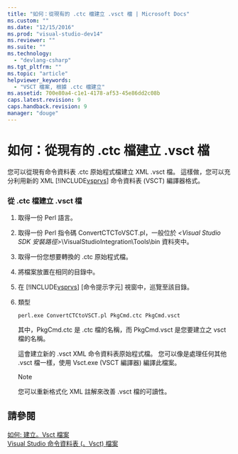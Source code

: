 ```yaml
---
title: "如何：從現有的 .ctc 檔建立 .vsct 檔 | Microsoft Docs"
ms.custom: ""
ms.date: "12/15/2016"
ms.prod: "visual-studio-dev14"
ms.reviewer: ""
ms.suite: ""
ms.technology: 
  - "devlang-csharp"
ms.tgt_pltfrm: ""
ms.topic: "article"
helpviewer_keywords: 
  - "VSCT 檔案, 根據 .ctc 檔建立"
ms.assetid: 700e80a4-c1e1-4178-af53-45e86dd2c08b
caps.latest.revision: 9
caps.handback.revision: 9
manager: "douge"
---
```

# 如何：從現有的 .ctc 檔建立 .vsct 檔
您可以從現有命令資料表 .ctc 原始程式檔建立 XML .vsct 檔。 這樣做，您可以充分利用新的 XML [!INCLUDE[vsprvs](../code-quality/includes/vsprvs_md.md)] 命令資料表 \(VSCT\) 編譯器格式。  
  
### 從 .ctc 檔建立 .vsct 檔  
  
1.  取得一份 Perl 語言。  
  
2.  取得一份 Perl 指令碼 ConvertCTCToVSCT.pl，一般位於 *\<Visual Studio SDK 安裝路徑\>*\\VisualStudioIntegration\\Tools\\bin 資料夾中。  
  
3.  取得一份您想要轉換的 .ctc 原始程式檔。  
  
4.  將檔案放置在相同的目錄中。  
  
5.  在 [!INCLUDE[vsprvs](../code-quality/includes/vsprvs_md.md)] \[命令提示字元\] 視窗中，巡覽至該目錄。  
  
6.  類型  
  
    ```  
    perl.exe ConvertCTCtoVSCT.pl PkgCmd.ctc PkgCmd.vsct  
    ```  
  
     其中，PkgCmd.ctc 是 .ctc 檔的名稱，而 PkgCmd.vsct 是您要建立之 vsct 檔的名稱。  
  
     這會建立新的 .vsct XML 命令資料表原始程式檔。 您可以像是處理任何其他 .vsct 檔一樣，使用 Vsct.exe \(VSCT 編譯器\) 編譯此檔案。  
  
    > [!NOTE]
    >  您可以重新格式化 XML 註解來改善 .vsct 檔的可讀性。  
  
## 請參閱  
 [如何: 建立。Vsct 檔案](../extensibility/internals/how-to-create-a-dot-vsct-file.md)   
 [Visual Studio 命令資料表 \(。Vsct\) 檔案](../extensibility/internals/visual-studio-command-table-dot-vsct-files.md)